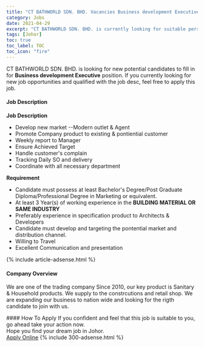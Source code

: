 ```yaml
---
title: "CT BATHWORLD SDN. BHD. Vacancies Business development Executive" 
category: Jobs 
date: 2021-04-29 
excerpt: "CT BATHWORLD SDN. BHD. is currently looking for suitable person to fill in the Business development Executive which based in Johor" 
tags: [Johor] 
toc: true 
toc_label: TOC 
toc_icon: "fire" 
--- 
```


<p>CT BATHWORLD SDN. BHD. is looking for new potential candidates to fill in for <b>Business development Executive</b> position. If you currently looking for new job opportunities and qualified with the job desc, feel free to apply this job.
</p><div><div><h4>Job Description</h4></div><div><div><span><div><div><div><strong>Job Description</strong></div><ul><li>Develop new market --Modern outlet &amp; Agent</li><li>Promote Company product to existing &amp; pontiential customer</li><li>Weekly report to Manager</li><li>Ensure Achieved Target</li><li>Handle customer's complain</li><li>Tracking Daily SO and delivery</li><li>Coordinate with all necessary department&#160;</li></ul><div><strong>Requirement</strong></div><ul><li>Candidate must possess at least Bachelor's Degree/Post Graduate Diploma/Professional Degree in Marketing or equivalent.</li><li>At least 3 Year(s) of working experience in the&#160;<strong>BUILDING MATERIAL OR SAME INDUSTRY</strong></li><li>Preferably experience in specification product to Architects &amp; Developers</li><li>Candidate must develop and targeting the pontential market and distribution channel.</li><li>Willing to Travel</li><li>Excellent Communication and presentation&#160;</li></ul></div></div></span></div></div></div> 
{% include article-adsense.html %} 
<div><div><h4>Company Overview</h4></div><div><div><span><div><p>We are one of the trading company Since 2010,&#160;our key product is Sanitary &amp; Household products. We supply to the constrcutions and retail shop. We are expanding our business to nation wide and looking for the rigth candidate to join with us.</p></div></span></div></div></div> 
#### How To Apply 
If you confident and feel that this job is suitable to you, go ahead take your action now. <br/> 
Hope you find your dream job in Johor. <br/> 
<a href="https://www.jobstreet.com.my/en/job/business-development-executive-4540550?jobId=jobstreet-my-job-4540550&" class="btn btn--info" target="_blank" rel="nofollow noopenner">Apply Online</a> 
{% include 300-adsense.html %} 